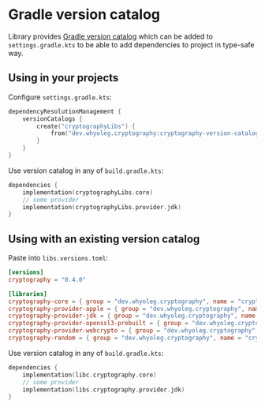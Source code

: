 # Gradle version catalog

Library provides [Gradle version catalog](https://docs.gradle.org/current/userguide/platforms.html#sec:importing-published-catalog)
which can be added to `settings.gradle.kts` to be able to add dependencies to project in type-safe way.

## Using in your projects

Configure `settings.gradle.kts`:

```kotlin
dependencyResolutionManagement {
    versionCatalogs {
        create("cryptographyLibs") {
            from("dev.whyoleg.cryptography:cryptography-version-catalog:0.4.0")
        }
    }
}
```

Use version catalog in any of `build.gradle.kts`:

```kotlin
dependencies {
    implementation(cryptographyLibs.core)
    // some provider
    implementation(cryptographyLibs.provider.jdk)
}
```

## Using with an existing version catalog

Paste into `libs.versions.toml`:

```toml
[versions]
cryptography = "0.4.0"

[libraries]
cryptography-core = { group = "dev.whyoleg.cryptography", name = "cryptography-core", version.ref = "cryptography" }
cryptography-provider-apple = { group = "dev.whyoleg.cryptography", name = "cryptography-provider-apple", version.ref = "cryptography" }
cryptography-provider-jdk = { group = "dev.whyoleg.cryptography", name = "cryptography-provider-jdk", version.ref = "cryptography" }
cryptography-provider-openssl3-prebuilt = { group = "dev.whyoleg.cryptography", name = "cryptography-provider-openssl3-prebuilt", version.ref = "cryptography" }
cryptography-provider-webcrypto = { group = "dev.whyoleg.cryptography", name = "cryptography-provider-webcrypto", version.ref = "cryptography" }
cryptography-random = { group = "dev.whyoleg.cryptography", name = "cryptography-random", version.ref = "cryptography" }
```

Use version catalog in any of `build.gradle.kts`:

```kotlin
dependencies {
    implementation(libc.cryptography.core)
    // some provider
    implementation(libs.cryptography.provider.jdk)
}
```
